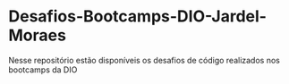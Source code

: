 # Desafios-Bootcamps-DIO-Jardel-Moraes
 Nesse repositório estão disponíveis os desafios de código realizados nos bootcamps da DIO
